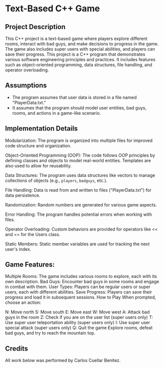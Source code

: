 # Text-Based C++ Game


## Project Description

This C++ project is a text-based game where players explore different rooms, interact with bad guys, and make decisions to progress in the game. 
The game also includes super users with special abilities, and players can save their progress. This project is a C++ program that demonstrates 
various software engineering principles and practices. It includes features such as object-oriented programming, 
data structures, file handling, and operator overloading.

## Assumptions

- The program assumes that user data is stored in a file named "PlayerData.txt."
- It assumes that the program should model user entities, bad guys, rooms, and actions in a game-like scenario.

## Implementation Details

Modularization: The program is organized into multiple files for improved code structure and organization.

Object-Oriented Programming (OOP): The code follows OOP principles by defining classes and objects to model real-world entities.
Templates are also used to allow for reusability.

Data Structures: The program uses data structures like vectors to manage collections of objects (e.g., `players`, `badguys`, etc.).

File Handling: Data is read from and written to files ("PlayerData.txt") for data persistence.

Randomization: Random numbers are generated for various game aspects.

Error Handling: The program handles potential errors when working with files.

Operator Overloading: Custom behaviors are provided for operators like << and == for the Users class.

Static Members: Static member variables are used for tracking the next user's index.


## Game Features:

Multiple Rooms: The game includes various rooms to explore, each with its own description.
Bad Guys: Encounter bad guys in some rooms and engage in combat with them.
User Types: Players can be regular users or super users, each with different abilities.
Save Progress: Players can save their progress and load it in subsequent sessions.
How to Play
When prompted, choose an action:

N: Move north
S: Move south
E: Move east
W: Move west
A: Attack bad guys in the room
Z: Check if you are on the user list (super users only)
T: Use super user teleportation ability (super users only)
I: Use super user special attack (super users only)
Q: Quit the game
Explore rooms, defeat bad guys, and try to reach the mountain top.

## Credits

All work below was performed by Carlos Cuellar Benitez.

